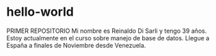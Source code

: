 # hello-world
PRIMER REPOSITORIO
Mi nombre es Reinaldo Di Sarli y tengo 39 años.  Estoy actualmente en el curso sobre manejo de base de datos.
Llegue a España a finales de Noviembre desde Venezuela.
